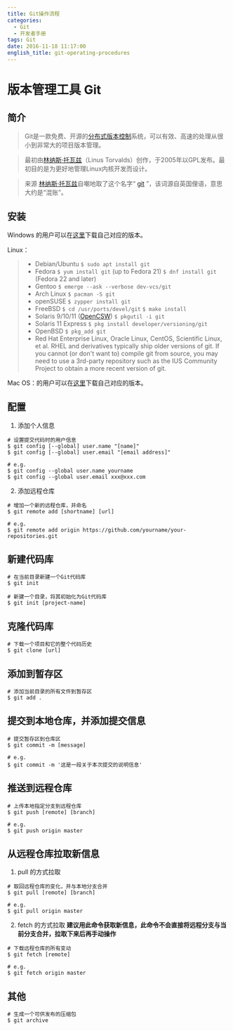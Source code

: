 ```yaml
---
title: Git操作流程
categories:
  - Git
  - 开发者手册
tags: Git
date: 2016-11-18 11:17:00
english_title: git-operating-procedures
---
```


版本管理工具 Git
==============


简介
----

> Git是一款免费、开源的[分布式版本控制][]系统，可以有效、高速的处理从很小到非常大的项目版本管理。

> 最初由[林纳斯·托瓦兹][]（Linus Torvalds）创作，于2005年以GPL发布。最初目的是为更好地管理Linux内核开发而设计。

> 来源
> [林纳斯·托瓦兹][]自嘲地取了这个名字“ [git][] ”，该词源自英国俚语，意思大约是“混账”。


安装
----

Windows 的用户可以在[这里][win]下载自己对应的版本。

Linux：

> - Debian/Ubuntu
> `$ sudo apt install git`
> - Fedora
> `$ yum install git` (up to Fedora 21)
> `$ dnf install git` (Fedora 22 and later)
> - Gentoo
> `$ emerge --ask --verbose dev-vcs/git`
> - Arch Linux
> `$ pacman -S git`
> - openSUSE
> `$ zypper install git`
> - FreeBSD
> `$ cd /usr/ports/devel/git`
> `$ make install`
> - Solaris 9/10/11 ([OpenCSW][])
> `$ pkgutil -i git`
> - Solaris 11 Express
> `$ pkg install developer/versioning/git`
> - OpenBSD
> `$ pkg_add git`
> - Red Hat Enterprise Linux, Oracle Linux, CentOS, Scientific Linux, et al.
> RHEL and derivatives typically ship older versions of git. If you cannot (or don't want to) compile git from source, you may need to use a 3rd-party repository such as the IUS Community Project to obtain a more recent version of git.

Mac OS：的用户可以在[这里][mac]下载自己对应的版本。


配置
----

1. 添加个人信息
```
# 设置提交代码时的用户信息
$ git config [--global] user.name "[name]"
$ git config [--global] user.email "[email address]"

# e.g.
$ git config --global user.name yourname
$ git config --global user.email xxx@xxx.com
```

2. 添加远程仓库
```
# 增加一个新的远程仓库，并命名
$ git remote add [shortname] [url]

# e.g.
$ git remote add origin https://github.com/yourname/your-repositories.git
```


新建代码库
---------

```
# 在当前目录新建一个Git代码库
$ git init

# 新建一个目录，将其初始化为Git代码库
$ git init [project-name]
```


克隆代码库
---------

```
# 下载一个项目和它的整个代码历史
$ git clone [url]
```


添加到暂存区
----------

```
# 添加当前目录的所有文件到暂存区
$ git add .
```


提交到本地仓库，并添加提交信息
--------------------------

```
# 提交暂存区到仓库区
$ git commit -m [message]

# e.g.
$ git commit -m '这是一段关于本次提交的说明信息'
```


推送到远程仓库
------------

```
# 上传本地指定分支到远程仓库
$ git push [remote] [branch]

# e.g.
$ git push origin master
```


从远程仓库拉取新信息
-----------------

1. pull 的方式拉取
```
# 取回远程仓库的变化，并与本地分支合并
$ git pull [remote] [branch]

# e.g.
$ git pull origin master
```

2. fetch 的方式拉取
**建议用此命令获取新信息，此命令不会直接将远程分支与当前分支合并，拉取下来后再手动操作**
```
# 下载远程仓库的所有变动
$ git fetch [remote]

# e.g.
$ git fetch origin master
```


其他
----

```
# 生成一个可供发布的压缩包
$ git archive
```


[分布式版本控制]: https://zh.wikipedia.org/wiki/分布式版本控制
[林纳斯·托瓦兹]: https://zh.wikipedia.org/wiki/林纳斯·托瓦兹
[git]: https://zh.wiktionary.org/wiki/en:git

[win]: https://git-scm.com/download/win
[OpenCSW]: https://opencsw.org
[mac]: https://git-scm.com/download/mac